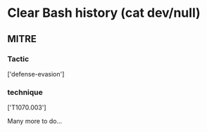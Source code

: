 # Clear Bash history (cat dev/null)

## MITRE

### Tactic
['defense-evasion']

### technique
['T1070.003']

Many more to do...
